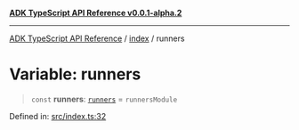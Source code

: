 [**ADK TypeScript API Reference v0.0.1-alpha.2**](../../README.md)

***

[ADK TypeScript API Reference](../../modules.md) / [index](../README.md) / runners

# Variable: runners

> `const` **runners**: [`runners`](../../runners/README.md) = `runnersModule`

Defined in: [src/index.ts:32](https://github.com/njraladdin/adk-typescript/blob/main/src/index.ts#L32)

